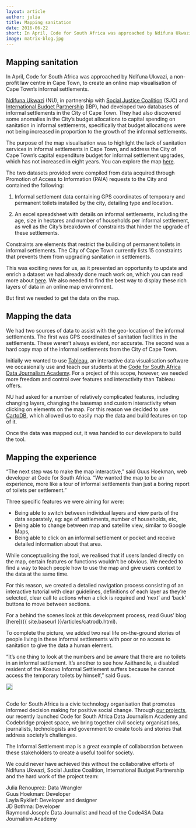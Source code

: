 ```yaml
---
layout: article
author: julia
title: Mapping sanitation
date: 2016-06-22
short: In April, Code for South Africa was approached by Ndifuna Ukwazi to create an online map visualisation of Cape Town’s informal settlements. 
image: matrix-blog.jpg
---
```


## Mapping sanitation

In April, Code for South Africa was approached by Ndifuna Ukwazi, a non-profit law centre in Cape Town, to create an online map visualisation of Cape Town’s informal settlements.

[Ndifuna Ukwazi](http://nu.org.za/) (NU), in partnership with [Social Justice Coalition](https://www.sjc.org.za/) (SJC) and [International Budget Partnership](https://www.internationalbudget.org/budget-work-by-country/ibps-work-in-countries/south-africa/) (IBP), had developed two databases of informal settlements in the City of Cape Town. They had also discovered some anomalies in the City’s budget allocations to capital spending on sanitation in informal settlements, specifically that budget allocations were not being increased in proportion to the growth of the informal settlements.

The purpose of the map visualisation was to highlight the lack of sanitation services in informal settlements in Cape Town, and address the City of Cape Town’s capital expenditure budget for informal settlement upgrades, which has not increased in eight years. You can explore the map [here](http://ismaps.org.za/desktop.html).

The two datasets provided were compiled from data acquired through Promotion of Access to Information (PAIA) requests to the City and contained the following:

1. Informal settlement data containing GPS coordinates of temporary and permanent toilets installed by the city, detailing type and location.

2. An excel spreadsheet with details on informal settlements, including the age, size in hectares and number of households per informal settlement, as well as the City’s breakdown of constraints that hinder the upgrade of these settlements.

Constraints are elements that restrict the building of permanent toilets in informal settlements. The City of Cape Town currently lists 15 constraints that prevents them from upgrading sanitation in settlements.

This was exciting news for us, as it presented an opportunity to update and enrich a dataset we had already done much work on, which you can read more about [here](http://code4sa.org/2015/10/01/mapping-informal-settlements-copy.html). We also needed to find the best way to display these rich layers of data in an online map environment.

But first we needed to get the data on the map.

## Mapping the data

We had two sources of data to assist with the geo-location of the informal settlements. The first was GPS coordinates of sanitation facilities in the settlements. These weren’t always evident, nor accurate. The second was a hard copy map of the informal settlements from the City of Cape Town.

Initially we wanted to use [Tableau](https://www.tableau.com/), an interactive data visualisation software we occasionally use and teach our students at the [Code for South Africa Data Journalism Academy](http://academy.code4sa.org/). For a project of this scope, however, we needed more freedom and control over features and interactivity than Tableau offers.

NU had asked for a number of relatively complicated features, including changing layers, changing the basemap and custom interactivity when clicking on elements on the map. For this reason we decided to use [CartoDB](https://carto.com/), which allowed us to easily map the data and build features on top of it.

Once the data was mapped out, it was handed to our developers to build the tool.

## Mapping the experience

“The next step was to make the map interactive,” said Guus Hoekman, web developer at Code for South Africa. “We wanted the map to be an experience, more like a tour of informal settlements than just a boring report of toilets per settlement.”

Three specific features we were aiming for were:

- Being able to switch between individual layers and view parts of the data separately, eg: age of settlements, number of households, etc,
- Being able to change between map and satellite view, similar to Google Maps,
- Being able to click on an informal settlement or pocket and receive detailed information about that area.

While conceptualising the tool, we realised that if users landed directly on the map, certain features or functions wouldn’t be obvious. We needed to find a way to teach people how to use the map and give users context to the data at the same time.

For this reason, we created a detailed navigation process consisting of an interactive tutorial with clear guidelines, definitions of each layer as they’re selected, clear call to actions when a click is required and ‘next’ and ‘back’ buttons to move between sections.

For a behind the scenes look at this development process, read Guus’ blog [here]({{ site.baseurl }}/articles/catrodb.html).

To complete the picture, we added two real life on-the-ground stories of people living in these informal settlements with poor or no access to sanitation to give the data a human element.

“It’s one thing to look at the numbers and be aware that there are no toilets in an informal settlement. It’s another to see how Asithandile, a disabled resident of the Kosovo Informal Settlement suffers because he cannot access the temporary toilets by himself,” said Guus.

<img style="margin-bottom: 15px; border: 1px solid #ddd;" src="{{ site.baseurl }}/img/articles/asithandile.jpg"/>

Code for South Africa is a civic technology organisation that promotes informed decision making for positive social change. Through [our projects](http://code4sa.org/projects), our recently launched Code for South Africa Data Journalism Academy and Codebridge project space, we bring together civil society organisations, journalists, technologists and government to create tools and stories that address society’s challenges.

The Informal Settlement map is a great example of collaboration between these stakeholders to create a useful tool for society.

We could never have achieved this without the collaborative efforts of Ndifuna Ukwazi, Social Justice Coalition, International Budget Partnership and the hard work of the project team:

Julia Renouprez: Data Wrangler  
Guus Hoekman: Developer  
Layla Ryklief: Developer and designer  
JD Bothma: Developer  
Raymond Joseph: Data Journalist and head of the Code4SA Data Journalism Academy